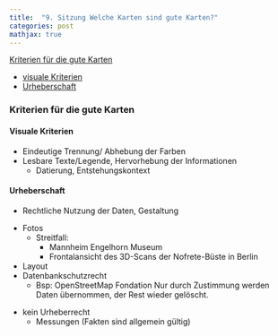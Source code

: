 ```yaml
---
title:  "9. Sitzung Welche Karten sind gute Karten?"
categories: post
mathjax: true
---
```

[Kriterien für die gute Karten](#kriterien-für-die-gute-karten)
 - [visuale Kriterien](#visuale-kriterien)
 - [Urheberschaft](#urheberschaft)

   
### Kriterien für die gute Karten

#### Visuale Kriterien
* Eindeutige Trennung/ Abhebung der Farben
* Lesbare Texte/Legende, Hervorhebung der Informationen
    - Datierung, Entstehungskontext
#### Urheberschaft
* Rechtliche Nutzung der Daten, Gestaltung 
 - Fotos 
   - Streitfall: 
        -  Mannheim Engelhorn Museum
        -  Frontalansicht des 3D-Scans der Nofrete-Büste in Berlin
 - Layout
 - Datenbankschutzrecht
    - Bsp: OpenStreetMap Fondation 
     Nur durch Zustimmung werden Daten übernommen, der Rest wieder gelöscht.
* kein Urheberrecht 
  - Messungen (Fakten sind allgemein gültig)
